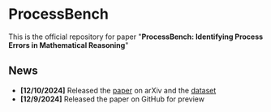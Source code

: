 # ProcessBench

This is the official repository for paper "**ProcessBench: Identifying Process Errors in Mathematical Reasoning**"

## News

* **[12/10/2024]** Released the [paper](https://huggingface.co/papers/2412.06559) on arXiv and the [dataset](./dataset)
* **[12/9/2024]** Released the paper on GitHub for preview

